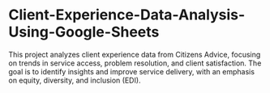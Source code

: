 # Client-Experience-Data-Analysis-Using-Google-Sheets
This project analyzes client experience data from Citizens Advice, focusing on trends in service access, problem resolution, and client satisfaction. The goal is to identify insights and improve service delivery, with an emphasis on equity, diversity, and inclusion (EDI).
